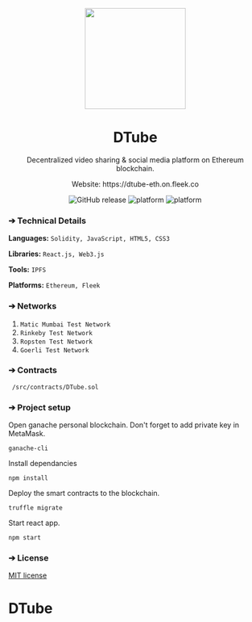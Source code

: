 <p align="center">
  <img align="center" src="https://github.com/AkhileshThite/DTube/blob/main/src/logo.png" width="200" height="200"></img>
</p>

<h1 align="center">DTube</h1>

<p aign="center">
  <p align="center">Decentralized video sharing & social media platform on Ethereum blockchain.</p>
  <p align="center">Website: <a href="https://dtube-eth.on.fleek.co"></a>https://dtube-eth.on.fleek.co</p>
</p>

<div align="center">
  <img src="https://img.shields.io/github/v/release/AkhileshThite/DTube?color=1FC71F" alt="GitHub release" />
  <img src="https://img.shields.io/github/repo-size/akhileshthite/DTube" alt="platform">
  <img src="https://img.shields.io/badge/Platform-Ethereum-purple.svg" alt="platform">
</div>

### ➔ Technical Details
**Languages:**
```Solidity, JavaScript, HTML5, CSS3```

**Libraries:** 
```React.js, Web3.js```

**Tools:** 
```IPFS```

**Platforms:** 
```Ethereum, Fleek```

### ➔ Networks
1. ```Matic Mumbai Test Network```
2. ```Rinkeby Test Network```
3. ```Ropsten Test Network```
4. ```Goerli Test Network```

### ➔ Contracts
` /src/contracts/DTube.sol`

### ➔ Project setup
Open ganache personal blockchain. Don't forget to add private key in MetaMask.

```
ganache-cli
```

Install dependancies

```
npm install
```

Deploy the smart contracts to the blockchain.

```
truffle migrate
```

Start react app.

```
npm start
```

### ➔ License
[MIT license](https://github.com/AkhileshThite/DTube/blob/main/LICENSE) 
# DTube

